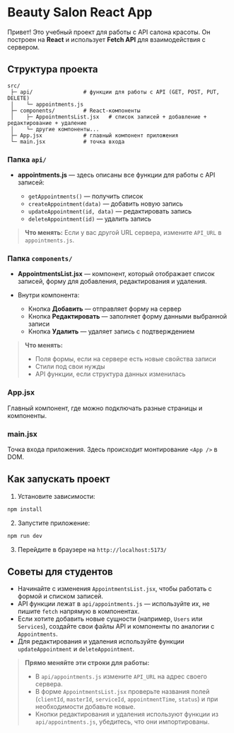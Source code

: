# Beauty Salon React App

Привет! Это учебный проект для работы с API салона красоты. Он построен на **React** и использует **Fetch API** для взаимодействия с сервером.

## Структура проекта

```
src/
 ├─ api/                # функции для работы с API (GET, POST, PUT, DELETE)
 │    └─ appointments.js
 ├─ components/         # React-компоненты
 │    ├─ AppointmentsList.jsx   # список записей + добавление + редактирование + удаление
 │    └─ другие компоненты...
 ├─ App.jsx             # главный компонент приложения
 └─ main.jsx            # точка входа
```

### Папка `api/`

* **appointments.js** — здесь описаны все функции для работы с API записей:

  * `getAppointments()` — получить список
  * `createAppointment(data)` — добавить новую запись
  * `updateAppointment(id, data)` — редактировать запись
  * `deleteAppointment(id)` — удалить запись

> **Что менять:**
> Если у вас другой URL сервера, измените `API_URL` в `appointments.js`.

### Папка `components/`

* **AppointmentsList.jsx** — компонент, который отображает список записей, форму для добавления, редактирования и удаления.
* Внутри компонента:

  * Кнопка **Добавить** — отправляет форму на сервер
  * Кнопка **Редактировать** — заполняет форму данными выбранной записи
  * Кнопка **Удалить** — удаляет запись с подтверждением

> **Что менять:**
>
> * Поля формы, если на сервере есть новые свойства записи
> * Стили под свои нужды
> * API функции, если структура данных изменилась

### App.jsx

Главный компонент, где можно подключать разные страницы и компоненты.

### main.jsx

Точка входа приложения. Здесь происходит монтирование `<App />` в DOM.

## Как запускать проект

1. Установите зависимости:

```bash
npm install
```

2. Запустите приложение:

```bash
npm run dev
```

3. Перейдите в браузере на `http://localhost:5173/`

## Советы для студентов

* Начинайте с изменения `AppointmentsList.jsx`, чтобы работать с формой и списком записей.
* API функции лежат в `api/appointments.js` — используйте их, не пишите `fetch` напрямую в компонентах.
* Если хотите добавить новые сущности (например, `Users` или `Services`), создайте свои файлы API и компоненты по аналогии с `Appointments`.
* Для редактирования и удаления используйте функции `updateAppointment` и `deleteAppointment`.

> **Прямо меняйте эти строки для работы:**
>
> * В `api/appointments.js` измените `API_URL` на адрес своего сервера.
> * В форме `AppointmentsList.jsx` проверьте названия полей (`clientId`, `masterId`, `serviceId`, `appointmentTime`, `status`) и при необходимости добавьте новые.
> * Кнопки редактирования и удаления используют функции из `api/appointments.js`, убедитесь, что они импортированы.
